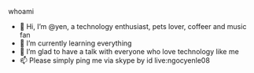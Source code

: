 whoami
- 👋 Hi, I’m @yen, a technology enthusiast, pets lover, coffeer and music fan
- 🌱 I’m currently learning everything
- 💞️ I’m glad to have a talk with everyone who love technology like me  
- 📫 Please simply ping me via skype by id live:ngocyenle08

<!---
ylethingoc/ylethingoc is a ✨ special ✨ repository because its `README.md` (this file) appears on your GitHub profile.
You can click the Preview link to take a look at your changes.
--->

